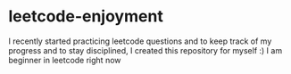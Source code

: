 # leetcode-enjoyment
I recently started practicing leetcode questions and to keep track of my progress and to stay disciplined, I created this repository for myself :) I am beginner in leetcode right now
